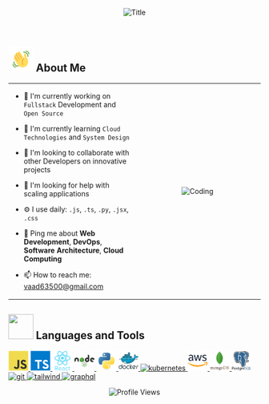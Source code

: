 <div align="center">

<img src="https://readme-typing-svg.herokuapp.com?font=Architects+Daughter&color=%2338C2FF&size=50&center=true&vCenter=true&height=60&width=600&lines=Hey!+I'm+Aadi;Welcome+to+my+profile!" alt="Title"></img>

</div>



<br>



## <img src="https://raw.githubusercontent.com/ashu-guo/ashu-guo/main/assets/wave.gif" width="50px" height="50px"></img> About Me



<table align="center">

<tr border="none">

<td width="50%" align="left">



- 🔭 I'm currently working on `Fullstack` Development and `Open Source`

- 🌱 I'm currently learning `Cloud Technologies` and `System Design`

- 👯 I'm looking to collaborate with other Developers on innovative projects

- 🤔 I'm looking for help with scaling applications

- ⚙️ I use daily: `.js`, `.ts`, `.py`, `.jsx`, `.css`

- 💬 Ping me about **Web Development**, **DevOps**, **Software Architecture**, **Cloud Computing**

- 📫 How to reach me: vaad63500@gmail.com



</td>

<td width="50%" align="center">

<img align="center" alt="Coding" width="450" src="https://repository-images.githubusercontent.com/588181932/e36ec678-7984-4cdd-8e4c-a3932772ff8e">

</td>

</tr>

</table>



## <img src="https://media.giphy.com/media/M4NykXxUE0HAcK7UJ6/giphy.gif" width="50px" height="50px"></img> Languages and Tools



<p align="left">

<a href="https://developer.mozilla.org/en-US/docs/Web/JavaScript" target="_blank" rel="noreferrer">

<img src="https://raw.githubusercontent.com/devicons/devicon/master/icons/javascript/javascript-original.svg" alt="javascript" width="40" height="40"/>

</a>

<a href="https://www.typescriptlang.org/" target="_blank" rel="noreferrer">

<img src="https://raw.githubusercontent.com/devicons/devicon/master/icons/typescript/typescript-original.svg" alt="typescript" width="40" height="40"/>

</a>

<a href="https://reactjs.org/" target="_blank" rel="noreferrer">

<img src="https://raw.githubusercontent.com/devicons/devicon/master/icons/react/react-original-wordmark.svg" alt="react" width="40" height="40"/>

</a>

<a href="https://nodejs.org" target="_blank" rel="noreferrer">

<img src="https://raw.githubusercontent.com/devicons/devicon/master/icons/nodejs/nodejs-original-wordmark.svg" alt="nodejs" width="40" height="40"/>

</a>

<a href="https://www.python.org" target="_blank" rel="noreferrer">

<img src="https://raw.githubusercontent.com/devicons/devicon/master/icons/python/python-original.svg" alt="python" width="40" height="40"/>

</a>

<a href="https://www.docker.com/" target="_blank" rel="noreferrer">

<img src="https://raw.githubusercontent.com/devicons/devicon/master/icons/docker/docker-original-wordmark.svg" alt="docker" width="40" height="40"/>

</a>

<a href="https://kubernetes.io" target="_blank" rel="noreferrer">

<img src="https://www.vectorlogo.zone/logos/kubernetes/kubernetes-icon.svg" alt="kubernetes" width="40" height="40"/>

</a>

<a href="https://aws.amazon.com" target="_blank" rel="noreferrer">

<img src="https://raw.githubusercontent.com/devicons/devicon/master/icons/amazonwebservices/amazonwebservices-original-wordmark.svg" alt="aws" width="40" height="40"/>

</a>

<a href="https://www.mongodb.com/" target="_blank" rel="noreferrer">

<img src="https://raw.githubusercontent.com/devicons/devicon/master/icons/mongodb/mongodb-original-wordmark.svg" alt="mongodb" width="40" height="40"/>

</a>

<a href="https://www.postgresql.org" target="_blank" rel="noreferrer">

<img src="https://raw.githubusercontent.com/devicons/devicon/master/icons/postgresql/postgresql-original-wordmark.svg" alt="postgresql" width="40" height="40"/>

</a>

<a href="https://git-scm.com/" target="_blank" rel="noreferrer">

<img src="https://www.vectorlogo.zone/logos/git-scm/git-scm-icon.svg" alt="git" width="40" height="40"/>

</a>

<a href="https://tailwindcss.com/" target="_blank" rel="noreferrer">

<img src="https://www.vectorlogo.zone/logos/tailwindcss/tailwindcss-icon.svg" alt="tailwind" width="40" height="40"/>

</a>

<a href="https://graphql.org" target="_blank" rel="noreferrer">

<img src="https://www.vectorlogo.zone/logos/graphql/graphql-icon.svg" alt="graphql" width="40" height="40"/>

</a>

</p>



<div align="center">

<img src="https://komarev.com/ghpvc/?username=your-username&color=brightgreen" alt="Profile Views"/>

</div>
